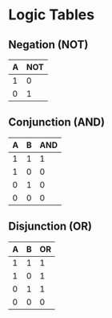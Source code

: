 # Logic Tables

## Negation (NOT)

| A   | NOT |
| --- | --- |
| 1   | 0   |
| 0   | 1   |

## Conjunction (AND)

| A   | B   | AND |
| --- | --- | --- |
| 1   | 1   | 1   |
| 1   | 0   | 0   |
| 0   | 1   | 0   |
| 0   | 0   | 0   |

## Disjunction (OR)

| A   | B   | OR  |
| --- | --- | --- |
| 1   | 1   | 1   |
| 1   | 0   | 1   |
| 0   | 1   | 1   |
| 0   | 0   | 0   |
